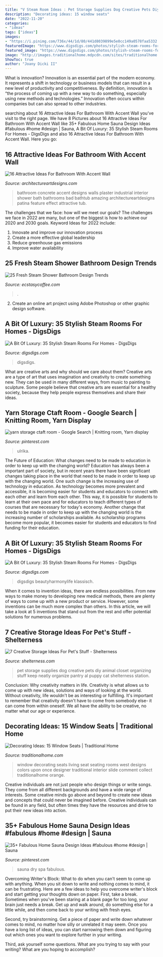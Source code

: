 ```yaml
---
title: "V Steam Room Ideas : Pet Storage Supplies Dog Creative Pets Diy Animal Closet Organizing Stuff Keep Neatly Organize Pantry Al Puppy Cat Shelterness Station"
description: "Decorating ideas: 15 window seats"
date: "2022-11-20"
categories:
- "ideas"
tags: ["ideas"]
images:
- "https://i.pinimg.com/736x/44/1d/80/441d8039899e5e0cc149a0578faa5332.jpg"
featuredImage: "https://www.digsdigs.com/photos/stylish-steam-rooms-for-homes-2-554x748.jpg"
featured_image: "https://www.digsdigs.com/photos/stylish-steam-rooms-for-homes-18-554x738.jpg"
image: "http://images.traditionalhome.mdpcdn.com/sites/traditionalhome.com/files/slide/101687242_p_0.jpg"
ShowToc: true
author: "Joany Dicki II"
---
```



What is innovation?
Innovation is an essential part of the modern economy. It represents a shift in technology or business models that can result in a new level of productivity and competitiveness. By definition, innovation is “the process of coming up with a new way to do something, especially using new methods and technologies.” Innovation often occurs within companies but can also spread to other industries.

	

		
searching about 16 Attractive Ideas For Bathroom With Accent Wall you've visit to the right page. We have 8 Pictures about 16 Attractive Ideas For Bathroom With Accent Wall like 35+ Fabulous Home Sauna Design Ideas #fabulous #home #design | Sauna, A Bit Of Luxury: 35 Stylish Steam Rooms For Homes - DigsDigs and also 16 Attractive Ideas For Bathroom With Accent Wall. Here you go:
		
    
## 16 Attractive Ideas For Bathroom With Accent Wall

<img loading=lazy src="https://www.architectureartdesigns.com/wp-content/uploads/2016/06/11-4.jpg" onerror="this.onerror=null;this.src='https://tse4.mm.bing.net/th?id=OIP.WewopRFrXv-Thf4jTAI99gHaKc&amp;pid=15.1';" alt="16 Attractive Ideas For Bathroom With Accent Wall">

_Source: architectureartdesigns.com_

>bathroom concrete accent designs walls plaster industrial interior shower bath bathrooms bad bathtub amazing architectureartdesigns patina feature effect attractive tub. 

	

The challenges that we face: how will we meet our goals?
The challenges we face in 2022 are many, but one of the biggest is how to achieve our 2020 and 2030 goals. Keyword Ideas for 2022 include: 
1. Innovate and improve our innovation process 
2. Create a more effective global leadership 
3. Reduce greenhouse gas emissions 
4. Improve water availability 

    
## 25 Fresh Steam Shower Bathroom Design Trends

<img loading=lazy src="https://i1.wp.com/www.ecstasycoffee.com/wp-content/uploads/2016/11/steam-shower-idea.jpg?resize=500%2C749&amp;ssl=1" onerror="this.onerror=null;this.src='https://tse2.mm.bing.net/th?id=OIP.I2yGWzVtpeDGb2LzkpWFOQHaLG&amp;pid=15.1';" alt="25 Fresh Steam Shower Bathroom Design Trends">

_Source: ecstasycoffee.com_

>. 

	

2. Create an online art project using Adobe Photoshop or other graphic design software.

    
## A Bit Of Luxury: 35 Stylish Steam Rooms For Homes - DigsDigs

<img loading=lazy src="https://www.digsdigs.com/photos/stylish-steam-rooms-for-homes-2-554x748.jpg" onerror="this.onerror=null;this.src='https://tse4.mm.bing.net/th?id=OIP.iAqgkTtVhk-4znqY0QoqywHaJ_&amp;pid=15.1';" alt="A Bit Of Luxury: 35 Stylish Steam Rooms For Homes - DigsDigs">

_Source: digsdigs.com_

>digsdigs. 

	

What are creative arts and why should we care about them?
Creative arts are a type of art that uses imagination and creativity to create something new. They can be used in many different ways, from music to painting to sculpture. Some people believe that creative arts are essential for a healthy society, because they help people express themselves and share their ideas.

    
## Yarn Storage Ctaft Room - Google Search | Knitting Room, Yarn Display

<img loading=lazy src="https://i.pinimg.com/736x/1a/8f/db/1a8fdb7544377d498f0e79a2c87615f7.jpg" onerror="this.onerror=null;this.src='https://tse4.mm.bing.net/th?id=OIP.fqrCYY9mJx6iFIkVhoF8YQHaJ8&amp;pid=15.1';" alt="yarn storage ctaft room - Google Search | Knitting room, Yarn display">

_Source: pinterest.com_

>ulrika. 

	

The Future of Education: What changes need to be made to education in order to keep up with the changing world?
Education has always been a important part of society, but in recent years there have been significant changes taking place in the world that need to be made in order to keep up with the changing world. One such change is the increasing use of technology in education. As technology becomes more prevalent and accessible, it is becoming easier for students and educators to connect with each other and learn from each other. This way, it is possible for students to learn at their own pace and for educators to teach different types of courses that are necessary for today's economy. Another change that needs to be made in order to keep up with the changing world is the increasing number of scholarships available. As scholarship programs become more popular, it becomes easier for students and educators to find funding for their education.

    
## A Bit Of Luxury: 35 Stylish Steam Rooms For Homes - DigsDigs

<img loading=lazy src="https://www.digsdigs.com/photos/stylish-steam-rooms-for-homes-18-554x738.jpg" onerror="this.onerror=null;this.src='https://tse3.mm.bing.net/th?id=OIP.JbWQRwqG3oefg9QDLoqixAHaJ3&amp;pid=15.1';" alt="A Bit Of Luxury: 35 Stylish Steam Rooms For Homes - DigsDigs">

_Source: digsdigs.com_

>digsdigs beautyharmonylife klassisch. 

	

When it comes to invention ideas, there are endless possibilities. From new ways to make money to developing new medical methods, there are plenty of ways to come up with a new product or service. However, some inventions can be much more complex than others. In this article, we will take a look at 5 inventions that stand out from the rest and offer potential solutions for numerous problems.

    
## 7 Creative Storage Ideas For Pet&#039;s Stuff - Shelterness

<img loading=lazy src="https://i.shelterness.com/pet-storage-ideas-1.jpg" onerror="this.onerror=null;this.src='https://tse2.mm.bing.net/th?id=OIP.5cVhKqhcTQpGVgX8gIH9WwAAAA&amp;pid=15.1';" alt="7 Creative Storage Ideas For Pet&#039;s Stuff - Shelterness">

_Source: shelterness.com_

>pet storage supplies dog creative pets diy animal closet organizing stuff keep neatly organize pantry al puppy cat shelterness station. 

	

Conclusion: Why creativity matters in life.
Creativity is what allows us to come up with new ideas, solutions and ways of looking at the world. Without creativity, life wouldn't be as interesting or fulfilling. It's important to remember that creativity doesn't have to come from somebody else- it can come from within oneself. We all have the ability to be creative, no matter what our age or experience.

    
## Decorating Ideas: 15 Window Seats | Traditional Home

<img loading=lazy src="http://images.traditionalhome.mdpcdn.com/sites/traditionalhome.com/files/slide/101687242_p_0.jpg" onerror="this.onerror=null;this.src='https://tse4.mm.bing.net/th?id=OIP.y6WdDVd6rKo30xtsYNx0uQHaKu&amp;pid=15.1';" alt="Decorating Ideas: 15 Window Seats | Traditional Home">

_Source: traditionalhome.com_

>window decorating seats living seat seating rooms west designs colors upon once designer traditional interior slide comment collect traditionalhome orange. 

	

Creative individuals are not just people who design things or write songs. They come from all different backgrounds and have a wide range of interests. Some creative minds go above and beyond to create new ideas and concepts that could never be imagined before. Creative individuals can be found in any field, but often times they have the resources and drive to put their new ideas into action.

    
## 35+ Fabulous Home Sauna Design Ideas #fabulous #home #design | Sauna

<img loading=lazy src="https://i.pinimg.com/736x/44/1d/80/441d8039899e5e0cc149a0578faa5332.jpg" onerror="this.onerror=null;this.src='https://tse4.mm.bing.net/th?id=OIP.LeNZLA1ivOoHzjvjxu-C5QHaLH&amp;pid=15.1';" alt="35+ Fabulous Home Sauna Design Ideas #fabulous #home #design | Sauna">

_Source: pinterest.com_

>sauna dry spa fabulous. 

	

Overcoming Writer's Block: What to do when you can't seem to come up with anything.
When you sit down to write and nothing comes to mind, it can be frustrating. Here are a few ideas to help you overcome writer's block and start getting your thoughts down on paper.
First, take a break. Sometimes when you've been staring at a blank page for too long, your brain just needs a break. Get up and walk around, do something else for a little while, and then come back to your writing with fresh eyes.

Second, try brainstorming. Get a piece of paper and write down whatever comes to mind, no matter how silly or unrelated it may seem. Once you have a long list of ideas, you can start narrowing them down and figuring out which ones you want to explore further in your writing.

Third, ask yourself some questions. What are you trying to say with your writing? What are you hoping to accomplish?

